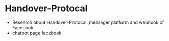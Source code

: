 # Handover-Protocal
- Research about Handover-Protocal ,messager platform and webhook of Facebook
- chatbot page facebook
